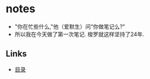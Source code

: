 # notes

  * "你在忙些什么,"他（爱默生）问“你做笔记么?" 
  * 所以我在今天做了第一次笔记.
梭罗就这样坚持了24年.

## Links
   * [目录](<preface.md>)

